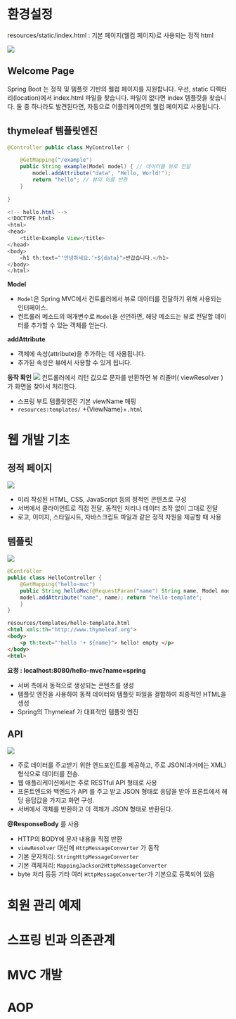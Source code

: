 # 환경설정

resources/static/index.html
: 기본 페이지(웰컴 페이지)로 사용되는 정적 html

![](https://i.imgur.com/440HF6q.png)

## **Welcome Page**

Spring Boot 는 정적 및 템플릿 기반의 웰컴 페이지를 지원합니다. 우선, static 디렉터리(location)에서 index.html 파일을 찾습니다. 파일이 없다면 index 템플릿을 찾습니다. 둘 중 하나라도 발견된다면, 자동으로 어플리케이션의 웰컴 페이지로 사용됩니다. 

## thymeleaf 템플릿엔진

```java
@Controller public class MyController {

	@GetMapping("/example")
	public String example(Model model) { // 데이터를 뷰로 전달
		model.addAttribute("data", "Hello, World!"); 
		return "hello"; // 뷰의 이름 반환 
	} 
	
}
```

```java
<!-- hello.html -->
<!DOCTYPE html>
<html>
<head>
    <title>Example View</title>
</head>
<body>
    <h1 th:text="'안녕하세요.'+${data}">반갑습니다.</h1>
</body>
</html>
```

**Model**
- `Model`은 Spring MVC에서 컨트롤러에서 뷰로 데이터를 전달하기 위해 사용되는 인터페이스.
- 컨트롤러 메소드의 매개변수로 `Model`을 선언하면, 해당 메소드는 뷰로 전달할 데이터를 추가할 수 있는 객체를 얻는다.

**addAttribute**
- 객체에 속성(attribute)을 추가하는 데 사용됩니다.
- 추가된 속성은 뷰에서 사용할 수 있게 됩니다.

**동작 확인**
![](https://i.imgur.com/L86C1uI.png)
컨트롤러에서 리턴 값으로 문자를 반환하면 뷰 리졸버( viewResolver )가 화면을 찾아서 처리한다. 
- 스프링 부트 템플릿엔진 기본 viewName 매핑 
- `resources:templates/` +{ViewName}+`.html`



# 웹 개발 기초 

## 정적 페이지
![](https://i.imgur.com/JhSp1av.png)

- 미리 작성된 HTML, CSS, JavaScript 등의 정적인 콘텐츠로 구성
- 서버에서 클라이언트로 직접 전달, 동적인 처리나 데이터 조작 없이 그대로 전달
- 로고, 이미지, 스타일시트, 자바스크립트 파일과 같은 정적 자원을 제공할 때 사용

## 템플릿
![](https://i.imgur.com/0dpqKsN.png)
```java
@Controller 
public class HelloController {
	@GetMapping("hello-mvc") 
	public String helloMvc(@RequestParam("name") String name, Model model) { 
	model.addAttribute("name", name); return "hello-template"; 
	} 
}
```

```html
resources/templates/hello-template.html
<html xmls:th="http://www.thymeleaf.org">
<body>
	<p th:text="'hello '+ ${name}"> hello! empty </p>
</body>
<html>
```

**요청 : localhost:8080/hello-mvc?name=spring**

- 서버 측에서 동적으로 생성되는 콘텐츠를 생성
- 템플릿 엔진을 사용하여 동적 데이터와 템플릿 파일을 결합하여 최종적인 HTML을 생성
- Spring의 Thymeleaf 가 대표적인 템플릿 엔진

## API
![](https://i.imgur.com/S5YYNUA.png)

- 주로 데이터를 주고받기 위한 엔드포인트를 제공하고, 주로 JSON(과거에는 XML) 형식으로 데이터를 전송.
- 웹 애플리케이션에서는 주로 RESTful API 형태로 사용
- 프론트엔드와 백엔드가 API 를 주고 받고 JSON 형태로 응답을 받아 프론트에서 해당 응답값을 가지고 화면 구성. 
- 서버에서 객체를 반환하고 이 객체가 JSON 형태로 반환된다. 

**@ResponseBody** 를 사용
- HTTP의 BODY에 문자 내용을 직접 반환 
- `viewResolver` 대신에 `HttpMessageConverter` 가 동작
- 기본 문자처리: `StringHttpMessageConverter` 
- 기본 객체처리: `MappingJackson2HttpMessageConverter`
-  byte 처리 등등 기타 여러 `HttpMessageConverter`가 기본으로 등록되어 있음



# 회원 관리 예제

# 스프링 빈과 의존관계

# MVC 개발 

# AOP
